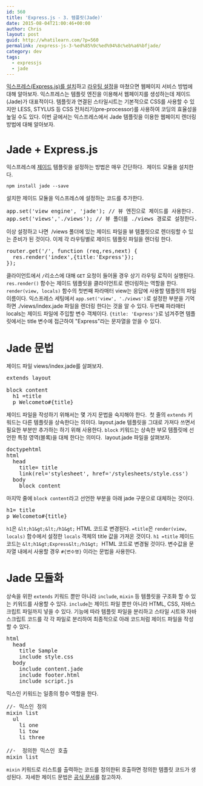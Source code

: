 ```yaml
---
id: 560
title: 'Express.js - 3. 템플릿(Jade)'
date: 2015-08-04T21:00:46+00:00
author: Chris
layout: post
guid: http://whatilearn.com/?p=560
permalink: /express-js-3-%ed%85%9c%ed%94%8c%eb%a6%bfjade/
category: dev
tags:
  - expressjs
  - jade
---
```

<a href="http://whatilearn.com/express-js-1-%ec%84%a4%ec%b9%98%ec%99%80-%ea%b5%ac%ec%a1%b0/">익스프레스(Express.js)를 설치</a>하고 <a href="http://whatilearn.com/express-js-2-%eb%9d%bc%ec%9a%b0%ed%8c%85/">라우팅 설정</a>을 마쳤으면 웹페이지 서비스 방법에 대해 알아보자. 익스프레스는 템플릿 엔진을 이용해서 웹페이지를 생성하는데 제이드(Jade)가 대표적이다. 템플릿과 연결된 스타일시트는 기본적으로 CSS를 사용할 수 있지만 LESS, STYLUS 등 CSS 전처리기(pre-processor)를 사용하여 코딩의 효율성을 높일 수도 있다. 이번 글에서는 익스프레스에서 Jade 템플릿을 이용한 웹페이지 렌더링 방법에 대해 알아보자.

# Jade + Express.js

익스프레스에 [제이드](http://jade-lang.com) 템플릿을 설정하는 방법은 매우 간단하다.  제이드 모듈을 설치한다.

`npm install jade --save`

설치한 제이드 모듈을 익스프레스에 설정하는 코드를 추가한다.
<pre class="lang:default decode:true">app.set('view engine', 'jade'); // 뷰 엔진으로 제이드를 사용한다.
app.set('views','./views'); // 뷰 폴더를 ./views 경로로 설정한다.</pre>
이상 설정하고 나면  /views 폴더에 있는 제이드 파일을 뷰 템플릿으로 렌더링할 수 있는 준비가 된 것이다. 이제 각 라우팅별로 제이드 템플릿 파일을 렌더링 한다.
<pre class="lang:default decode:true">router.get('/', function (req,res,next) {
  res.render('index',{title:'Express'});
});</pre>
클라이언트에서 `/`리소스에 대해 `GET` 요청이 들어올 경우 상기 라우팅 로직이 실행된다. `res.render()` 함수는 제이드 템플릿을 클라이언트로 렌더링하는 역할을 한다. `render(view, locals)` 함수의 첫번째 파라매터 view는 응답에 사용할 템플릿의 파일 이름이다. 익스프레스 세팅에서 `app.set('view', './views')`로 설정한 부분을 기억하면 ./views/index.jade 파일을 렌더링 한다는 것을 알 수 있다. 두번째 파라매터 locals는 제이드 파일에 주입할 변수 객체이다. `{title: 'Express'}`로 넘겨주면 템플릿에서는 title 변수에 접근하여 "Express"라는 문자열을 얻을 수 있다.

# Jade 문법

제이드 파일 views/index.jade를 살펴보자.
<pre class="lang:default decode:true ">extends layout

block content
  h1 =title
  p Welcometo#{title}
</pre>
제이드 파일을 작성하기 위해서는 몇 가지 문법을 숙지해야 한다.  첫 줄의 `extends` 키워드는 다른 템플릿을 상속한다는 의미다. layout.jade 템플릿을 그대로 가져다 쓰면서 필요한 부분만 추가하는 하기 위해 사용한다. `block` 키워드는 상속한 부모 템플릿에 선언한 특정 영역(블록)을 대체 한다는 의미다.  layout.jade 파일을 살펴보자.
<pre class="lang:default decode:true ">doctypehtml
html
  head
    title= title
    link(rel='stylesheet', href='/stylesheets/style.css')
  body
    block content</pre>
마지막 줄에 `block content`라고 선언한 부분을 아래 jade 구문으로 대체하는 것이다.
<pre class="lang:default decode:true">h1= title
p Welcometo#{title}
</pre>
`h1`은 `&lt;h1&gt;&lt;/h1&gt;` HTML 코드로 변경된다. `=title`은 `render(view, locals)` 함수에서 설정한 `locals` 객체의 title 값을 가져온 것이다. `h1 =title` 제이드 코드는 `&lt;h1&gt;Express&lt;/h1&gt;`  HTML 코드로 변경될 것이다. 변수값을 문자열 내에서 사용할 경우 `#{변수명}` 이라는 문법을 사용한다.

# Jade 모듈화

상속을 위한 `extends` 키워드 뿐만 아니라 `include`, `mixin` 등 템플릿을 구조화 할 수 있는 키워드를 사용할 수 있다. `include`는 제이드 파일 뿐만 아니라 HTML, CSS, 자바스크립트 파일까지 넣을 수 있다. 기능에 따라 템플릿 파일을 분리하고 스타일 시트와 자바스크립트 코드를 각 각 파일로 분리하여 최종적으로 아래 코드처럼 제이드 파일을 작성할 수 있다.
<pre class="lang:default decode:true ">html
  head
    title Sample
    include style.css
  body
    include content.jade
    include footer.html  
    include script.js
</pre>
믹스인 키워드는 일종의 함수 역할을 한다.
<pre class="lang:default decode:true ">//- 믹스인 정의
mixin list
  ul
    li one
    li tow
    li three

//-  정의한 믹스인 호출
mixin list
</pre>
`mixin` 키워드로 리스트를 출력하는 코드를 정의한뒤 호출하면 정의한 템플릿 코드가 생성된다.  자세한 제이드 문법은 [공식 문서](http://jade-lang.com)를 참고하자.

&nbsp;